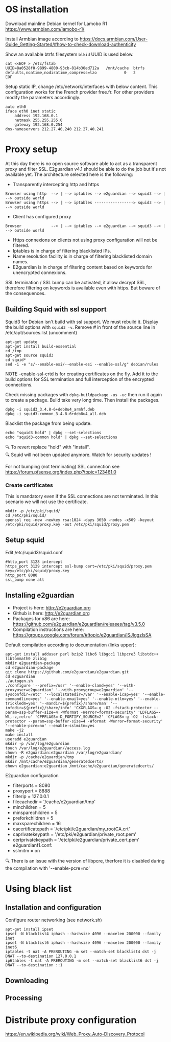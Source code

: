 # OS installation

Download mainline Debian kernel for Lamobo R1 https://www.armbian.com/lamobo-r1/

Install Armbian image according to https://docs.armbian.com/User-Guide_Getting-Started/#how-to-check-download-authenticity

Show an available btrfs filesystem `blkid` UUID is used below.
```
cat <<EOF > /etc/fstab
UUID=8a0528f0-9899-4800-93cb-814b30ed712a	/mnt/cache	btrfs	defaults,noatime,nodiratime,compress=lzo			0	2
EOF
```
Setup static IP, change /etc/network/interfaces with below content. This configuration works for the French provider free.fr. For other providers modify the parameters accordingly.
```
auto eth0
iface eth0 inet static
	address	192.168.0.1
	netmask 255.255.255.0
	gateway 192.168.0.254
dns-nameservers 212.27.40.240 212.27.40.241
```
# Proxy setup
At this day there is no open source software able to act as a transparent proxy and filter SSL. E2guardian v4.1 should be able to do the job but it's not available yet. The architecture selected here is the following:  

- Transparently intercepting http and https
```
Browser using http  --> | --> iptables --> e2guardian --> squid3 --> | --> outside world  
Browser using https --> | --> iptables -----------------> squid3 --> | --> outside world
```
- Client has configured proxy
```
Browser             --> | --> iptables --> e2guardian --> squid3 --> | --> outside world  
```

- Https connexions on clients not using proxy configuration will not be filtered. 
- Iptables is in charge of filtering blacklisted IPs.
- Name resolution facility is in charge of filtering blacklisted domain names.
- E2guardian is in charge of filtering content based on keywords for unencrypted connexions.  

SSL termination / SSL bump can be activated, it allow decrypt SSL, therefore filtering on keywords is available even with https. But beware of the consequences. 

## Building Squid with ssl support
Squid3 for Debian isn't build with ssl support. We must rebuild it.
Display the build options with `squid3 -v`.
Remove # in front of the source line in /etc/apt/sources.list (uncomment)

```
apt-get update
apt-get install build-essential
cd /tmp
apt-get source squid3
cd squid*
sed -i -e "s/--enable-esi/--enable-esi --enable-ssl/g" debian/rules
```
NOTE –enable-ssl-crtd is for creating certificates on the fly. Add it to the build options for SSL termination and full interception of the encrypted connections.

Check missing packages with `dpkg-buildpackage -us -uc` then run it again to create a package. Build take very long time. Then install the packages.
```
dpkg -i squid3_3.4.8-6+deb8u4_armhf.deb
dpkg -i squid3-common_3.4.8-6+deb8u4_all.deb
```
Blacklist the package from being update. 
```
echo "squid3 hold" | dpkg --set-selections
echo "squid3-common hold" | dpkg --set-selections
```
:mag: To revert replace "hold" with "install".  
:mag: Squid will not been updated anymore. Watch for security updates !

For not bumping (not terminating) SSL connection see https://forum.pfsense.org/index.php?topic=123461.0

### Create certificates
This is mandatory even if the SSL connections are not terminated. In this scenario we will not use the certificate.

```
mkdir -p /etc/pki/squid/
cd /etc/pki/squid/
openssl req -new -newkey rsa:1024 -days 3650 -nodes -x509 -keyout  /etc/pki/squid/proxy.key -out /etc/pki/squid/proxy.pem
```

## Setup squid
Edit /etc/squid3/squid.conf

```
#http_port 3128 intercept
https_port 3129 intercept ssl-bump cert=/etc/pki/squid/proxy.pem key=/etc/pki/squid/proxy.key
http_port 8080
ssl_bump none all
```

## Installing e2guardian
- Project is here: http://e2guardian.org  
- Github is here: http://e2guardian.org
- Packages for x86 are here: https://github.com/e2guardian/e2guardian/releases/tag/v3.5.0
- Compilation instructions are here: https://groups.google.com/forum/#!topic/e2guardian/lSJlggzIsSA

Default compilation according to documentation (links upper):
```
apt-get install adduser perl bzip2 libc6 libgcc1 libpcre3 libstdc++ libtommath0 zlib1g
mkdir e2guardian-package
cd e2guardian-package
git clone https://github.com/e2guardian/e2guardian.git
cd e2guardian
./autogen.sh
./configure '--prefix=/usr' '--enable-clamd=yes' '--with-proxyuser=e2guardian' '--with-proxygroup=e2guardian' '--sysconfdir=/etc' '--localstatedir=/var' '--enable-icap=yes' '--enable-commandline=yes' '--enable-email=yes' '--enable-ntlm=yes' '--enable-trickledm=yes' '--mandir=${prefix}/share/man' '--infodir=${prefix}/share/info' 'CXXFLAGS=-g -O2 -fstack-protector --param=ssp-buffer-size=4 -Wformat -Werror=format-security' 'LDFLAGS=-Wl,-z,relro' 'CPPFLAGS=-D_FORTIFY_SOURCE=2' 'CFLAGS=-g -O2 -fstack-protector --param=ssp-buffer-size=4 -Wformat -Werror=format-security' '--enable-pcre=no' --enable-sslmitm=yes
make -j2
make install
useradd e2guardian
mkdir -p /var/log/e2guardian
touch /var/log/e2guardian//access.log
chown -R e2guardian:e2guardian /var/log/e2guardian/
mkdir -p /cache/e2guardian/tmp
mkdir /mnt/cache/e2guardian/generatedcerts/
chown e2guardian:e2guardian /mnt/cache/e2guardian/generatedcerts/

```
E2guardian configuration
- filterports = 8080
- proxyport = 8888
- filterip = 127.0.0.1
- filecachedir = '/cache/e2guardian/tmp'
- minchildren = 5 
- minsparechildren = 5
- preforkchildren = 5
- maxsparechildren = 16
- cacertificatepath = '/etc/pki/e2guardian/my_rootCA.crt'
- caprivatekeypath = '/etc/pki/e2guardian/private_root.pem'
- certprivatekeypath = '/etc/pki/e2guardian/private_cert.pem'
e2guardianf1.conf:
- sslmitm = on 

:mag: There is an issue with the version of libpcre, therfore it is disabled during the compilation with '--enable-pcre=no'

# Using black list
## Installation and configuration
Configure router networking (see network.sh)
```
apt-get install ipset
ipset -N blacklist4 iphash --hashsize 4096 --maxelem 200000 --family inet
ipset -N blacklist6 iphash --hashsize 4096 --maxelem 200000 --family inet6
iptables -t nat -A PREROUTING -m set --match-set blacklist4 dst -j DNAT --to-destination 127.0.0.1
ip6tables -t nat -A PREROUTING -m set --match-set blacklist6 dst -j DNAT --to-destination ::1
```
## Downloading
## Processing

# Distribute proxy configuration

https://en.wikipedia.org/wiki/Web_Proxy_Auto-Discovery_Protocol

